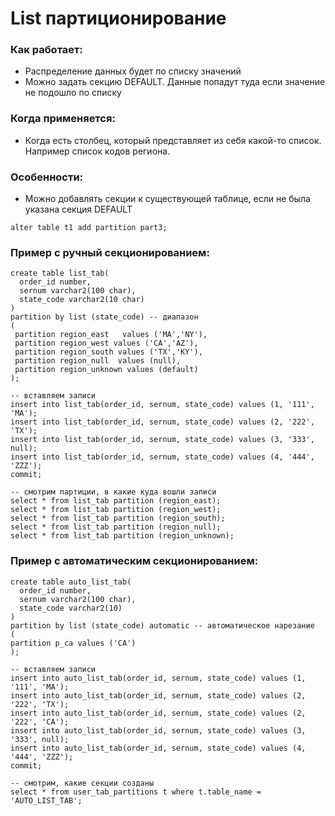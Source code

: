 # List партиционирование

### Как работает:
  - Распределение данных будет по списку значений
  - Можно задать секцию DEFAULT. Данные попадут туда если значение не подошло по списку

### Когда применяется:
  - Когда есть столбец, который представляет из себя какой-то список. Например список кодов региона.

### Особенности:
  - Можно добавлять секции к существующей таблице, если не была указана секция DEFAULT
````
alter table t1 add partition part3;
````

### Пример c ручный секционированием:
````
create table list_tab(
  order_id number,
  sernum varchar2(100 char),
  state_code varchar2(10 char)
)
partition by list (state_code) -- диапазон
(
 partition region_east   values ('MA','NY'),
 partition region_west values ('CA','AZ'),
 partition region_south values ('TX','KY'),
 partition region_null  values (null),
 partition region_unknown values (default)
);

-- вставляем записи
insert into list_tab(order_id, sernum, state_code) values (1, '111', 'MA');
insert into list_tab(order_id, sernum, state_code) values (2, '222', 'TX');
insert into list_tab(order_id, sernum, state_code) values (3, '333', null);
insert into list_tab(order_id, sernum, state_code) values (4, '444', 'ZZZ');
commit;

-- смотрим партиции, в какие куда вошли записи
select * from list_tab partition (region_east);
select * from list_tab partition (region_west);
select * from list_tab partition (region_south);
select * from list_tab partition (region_null);
select * from list_tab partition (region_unknown);
````

### Пример c автоматическим секционированием:
````
create table auto_list_tab(
  order_id number,
  sernum varchar2(100 char),
  state_code varchar2(10)
)
partition by list (state_code) automatic -- автоматическое нарезание
(
partition p_ca values ('CA')
);

-- вставляем записи
insert into auto_list_tab(order_id, sernum, state_code) values (1, '111', 'MA');
insert into auto_list_tab(order_id, sernum, state_code) values (2, '222', 'TX');
insert into auto_list_tab(order_id, sernum, state_code) values (2, '222', 'CA');
insert into auto_list_tab(order_id, sernum, state_code) values (3, '333', null);
insert into auto_list_tab(order_id, sernum, state_code) values (4, '444', 'ZZZ');
commit;

-- смотрим, какие секции созданы
select * from user_tab_partitions t where t.table_name = 'AUTO_LIST_TAB';
````